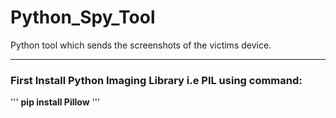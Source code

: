 # Python_Spy_Tool

Python tool which sends the screenshots of the victims device.
___
### First Install Python Imaging Library i.e PIL using command:
'''
**pip install Pillow**
'''
